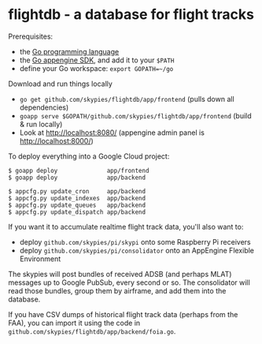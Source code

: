 # flightdb - a database for flight tracks

Prerequisites:
* the [Go programming language](https://golang.org/dl/)
* the [Go appengine SDK](https://cloud.google.com/appengine/docs/go/), and add it to your `$PATH`
* define your Go workspace: `export GOPATH=~/go`

Download and run things locally
* `go get github.com/skypies/flightdb/app/frontend` (pulls down all dependencies)
* `goapp serve $GOPATH/github.com/skypies/flightdb/app/frontend` (build & run locally)
* Look at <http://localhost:8080/> (appengine admin panel is <http://localhost:8000/>)

To deploy everything into a Google Cloud project:

    $ goapp deploy              app/frontend
    $ goapp deploy              app/backend

    $ appcfg.py update_cron     app/backend
    $ appcfg.py update_indexes  app/backend
    $ appcfg.py update_queues   app/backend
    $ appcfg.py update_dispatch app/backend

If you want it to accumulate realtime flight track data, you'll also want to:
* deploy `github.com/skypies/pi/skypi` onto some Raspberry Pi receivers
* deploy `github.com/skypies/pi/consolidator` onto an AppEngine Flexible Environment

The skypies will post bundles of received ADSB (and perhaps MLAT)
messages up to Google PubSub, every second or so. The consolidator
will read those bundles, group them by airframe, and add them into the
database.

If you have CSV dumps of historical flight track data (perhaps from
the FAA), you can import it using the code in
`github.com/skypies/flightdb/app/backend/foia.go`.
